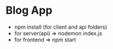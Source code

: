# Blog App
- npm install (for client and api folders)
- for server(api) => nodemon index.js
- for frontend => npm start

